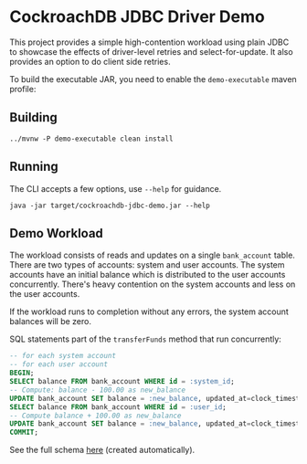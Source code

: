 # CockroachDB JDBC Driver Demo

This project provides a simple high-contention workload using plain JDBC to 
showcase the effects of driver-level retries and select-for-update. It also 
provides an option to do client side retries.

To build the executable JAR, you need to enable the `demo-executable` maven profile:

## Building

```shell
../mvnw -P demo-executable clean install
```

## Running

The CLI accepts a few options, use `--help` for guidance. 

```shell
java -jar target/cockroachdb-jdbc-demo.jar --help  
```

## Demo Workload

The workload consists of reads and updates on a single `bank_account` table. There are two 
types of accounts: system and user accounts. The system accounts have an initial 
balance which is distributed to the user accounts concurrently. There's heavy 
contention on the system accounts and less on the user accounts.

If the workload runs to completion without any errors, the system account balances
will be zero.

SQL statements part of the `transferFunds` method that run concurrently:

```sql
-- for each system account 
-- for each user account 
BEGIN;
SELECT balance FROM bank_account WHERE id = :system_id;
-- Compute: balance - 100.00 as new_balance
UPDATE bank_account SET balance = :new_balance, updated_at=clock_timestamp() WHERE id = :system_id;
SELECT balance FROM bank_account WHERE id = :user_id;
-- Compute balance + 100.00 as new_balance
UPDATE bank_account SET balance = :new_balance, updated_at=clock_timestamp() WHERE id = :user_id;
COMMIT;
```

See the full schema [here](src/main/resources/db/create.sql) (created automatically).